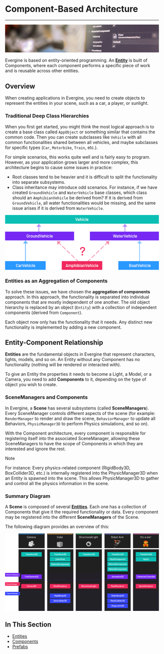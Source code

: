# Component-Based Architecture
---
![Component Based Architecture](images/component_based_arch.jpg)

Evergine is based on entity-oriented programming. An [**Entity**](entities/index.md) is built of Components, where each component performs a specific piece of work and is reusable across other entities.

## Overview
When creating applications in Evergine, you need to create objects to represent the entities in your scene, such as a car, a player, or sunlight.

### Traditional Deep Class Hierarchies
When you first get started, you might think the most logical approach is to create a base class called `AppObject` or something similar that contains the common code. Then you can create subclasses like `Vehicle` with all common functionalities shared between all vehicles, and maybe subclasses for specific types (`Car`, `Motorbike`, `Train`, etc.).

For simple scenarios, this works quite well and is fairly easy to program. However, as your application grows larger and more complex, this architecture begins to cause some issues in practice:
* Root classes tend to be heavier and it is difficult to split the functionality into separate subsystems.
* Class inheritance may introduce odd scenarios. For instance, if we have created `GroundVehicle` and `WaterVehicle` base classes, which class should an `AmphibianVehicle` be derived from? If it is derived from `GroundVehicle`, all water functionalities would be missing, and the same issue arises if it is derived from `WaterVehicle`.

![Class Inheritance Issue](images/class_inheritance_issue.png)

### Entities as an Aggregation of Components

To solve these issues, we have chosen the **aggregation of components** approach. In this approach, the functionality is separated into individual components that are mostly independent of one another. The old object hierarchy is replaced by an object (`Entity`) with a collection of independent components (derived from `Component`).

Each object now only has the functionality that it needs. Any distinct new functionality is implemented by adding a new component.

## Entity-Component Relationship

**Entities** are the fundamental objects in Evergine that represent characters, lights, models, and so on. An Entity without any Component has no functionality (nothing will be rendered or interacted with).

To give an Entity the properties it needs to become a Light, a Model, or a Camera, you need to add **Components** to it, depending on the type of object you wish to create.

### SceneManagers and Components

In Evergine, a **Scene** has several subsystems (called **SceneManagers**). Every SceneManager controls different aspects of the scene (for example: `RenderManager` to render and draw the scene, `BehaviorManager` to update all Behaviors, `PhysicManager3D` to perform Physics simulations, and so on).

With the Component architecture, every component is responsible for registering itself into the associated SceneManager, allowing these SceneManagers to have the scope of Components in which they are interested and ignore the rest.

> [!NOTE]
> For instance: Every physics-related component (RigidBody3D, BoxCollider3D, etc.) is internally registered into the PhysicManager3D when an Entity is spawned into the scene. This allows PhysicManager3D to gather and control all the physics information in the scene.

### Summary Diagram

A **Scene** is composed of several [**Entities**](entities/index.md). Each one has a collection of Components that give it the required functionality or data. Every component may be registered into the different **SceneManagers** of the Scene.

The following diagram provides an overview of this:

![Component Based Architecture](images/component_arch.png)

## In This Section
* [Entities](entities/index.md)
* [Components](components/index.md)
* [Prefabs](prefabs/index.md)